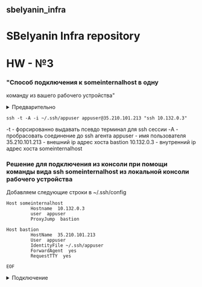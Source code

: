 ## sbelyanin_infra

# SBelyanin Infra repository

# HW - №3

### "Способ подключения к someinternalhost в одну
команду из вашего рабочего устройства"

<details><summary>Предварительно</summary><p>
Создание ключей и подключение приватного ключа к ssh агенту.

```ssh-keygen -t rsa -f ~/.ssh/appuser -C appuser -P ""```
```eval `ssh-agent` ```
```ssh-add ~/.ssh/appuser```

Копирование публичного ключа в GCP здесь не показана.
</p></details>

```ssh -t -A -i ~/.ssh/appuser appuser@35.210.101.213 "ssh 10.132.0.3"```

-t - форсированно выдавать псевдо терминал для ssh сессии 
-A - пробрасовать соединение до ssh агента
appuser - имя пользователя
35.210.101.213 - внешний ip адрес хоста bastion
10.132.0.3 - внутренний ip адрес хоста someinternalhost

### Решениe для подключения из консоли при помощи команды вида ssh someinternalhost из локальной консоли рабочего устройства

Добавляем следующие строки в ~/.ssh/config
```cat <<EOF>> ~/.ssh/config
Host someinternalhost
         Hostname  10.132.0.3
         user  appuser
         ProxyJump  bastion

Host bastion
         HostName  35.210.101.213
         User  appuser
         IdentityFile ~/.ssh/appuser
         ForwardAgent  yes
         RequestTTY  yes

EOF
```

<details><summary>Подключение</summary><p>

```
[root@repo ~]# ssh someinternalhost
Welcome to Ubuntu 16.04.5 LTS (GNU/Linux 4.15.0-1025-gcp x86_64)

 * Documentation:  https://help.ubuntu.com
 * Management:     https://landscape.canonical.com
 * Support:        https://ubuntu.com/advantage

  Get cloud support with Ubuntu Advantage Cloud Guest:
    http://www.ubuntu.com/business/services/cloud

0 packages can be updated.
0 updates are security updates.


Last login: Sat Dec 22 15:46:17 2018 from 10.132.0.2
appuser@someinternalhost:~$


```
</p></details>




